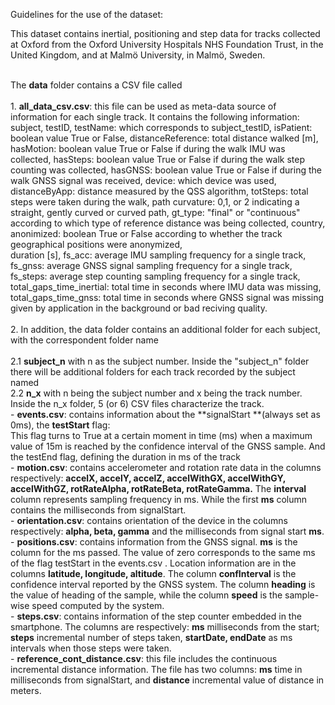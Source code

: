 Guidelines for the use of the dataset: 

This dataset contains inertial, positioning and step data for tracks collected at Oxford from the Oxford University Hospitals NHS Foundation Trust,
in the United Kingdom, and at Malmö University, in Malmö, Sweden. <br><br>

The **data** folder contains a CSV file called <br><br>
    1. **all_data_csv.csv**: this file can be used as meta-data source of information for each single track. It contains the following information: <br>
       subject, testID, testName: which corresponds to subject_testID, isPatient: boolean value True or False, distanceReference: total distance walked [m], 
  	    hasMotion: boolean value True or False if during the walk IMU was collected, hasSteps: boolean value True or False if during the walk step counting was collected, 
  	    hasGNSS: boolean value True or False if during the walk GNSS signal was received, device: which device was used,	distanceByApp: distance measured by the QSS algorithm,
       totSteps: total steps were taken during the walk, path curvature: 0,1, or 2 indicating a straight, gently curved or curved path, gt_type: "final" or "continuous" according to 
       which type of reference distance was being collected, country, anonimized: boolean True or False according to whether the track geographical positions were anonymized,	
       duration [s],	fs_acc: average IMU sampling frequency for a single track,	fs_gnss: average GNSS signal sampling frequency for a single track,	fs_steps: average step counting
       sampling frequency for a single track, total_gaps_time_inertial: total time in seconds where IMU data was missing, total_gaps_time_gnss: total time in seconds
       where GNSS signal was missing given by application in the background or bad reciving quality.<br><br>
   2. In addition, the data folder contains an additional folder for each subject, with the correspondent folder name <br><br>
       2.1 **subject_n** with n as the subject number. Inside the "subject_n" folder there will be additional folders for each track recorded by the subject named <br>
           2.2 **n_x** with n being the subject number and x being the track number. Inside the n_x folder, 5 (or 6) CSV files characterize the track. <br>
               - **events.csv**: contains information about the **signalStart **(always set as 0ms), the **testStart** flag: <br>
               This flag turns to True at a certain moment in time (ms) when a maximum value of 15m is reached by the confidence interval of the GNSS sample. 
               And the testEnd flag, defining the duration in ms of the track<br>
               - **motion.csv**: contains accelerometer and rotation rate data in the columns respectively: **accelX, accelY,	accelZ,	accelWithGX,	accelWithGY,
               accelWithGZ,	rotRateAlpha,	rotRateBeta,	rotRateGamma.** The **interval** column represents sampling frequency in ms. While the first **ms** column 
               contains the milliseconds from signalStart.<br>
               - **orientation.csv**: contains orientation of the device in the columns respectively: **alpha, beta, gamma** and the milliseconds from signal start **ms**. <br>
               - **positions.csv**: contains information from the GNSS signal. **ms** is the column for the ms passed. 
                 The value of zero corresponds to the same ms of the flag testStart in the events.csv . 
                 Location information are in the columns **latitude, longitude, altitude**. The column **confInterval** is the confidence interval reported by the GNSS system. 
                 The column **heading** is the value of heading of the sample, while the column **speed** is the sample-wise speed computed by the system. <br>
               - **steps.csv**: contains information of the step counter embedded in the smartphone. The columns are respectively: **ms** milliseconds from the start; 
                 **steps**	incremental number of steps taken, **startDate,	endDate** as ms intervals when those steps were taken.<br>
               - **reference_cont_distance.csv**: this file includes the continuous incremental distance information. The file has two columns: **ms** time in milliseconds
                 from signalStart, and **distance** incremental value of distance in meters. <br>
        
          
    
